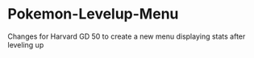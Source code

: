 # Pokemon-Levelup-Menu
Changes for Harvard GD 50 to create a new menu displaying stats after leveling up
